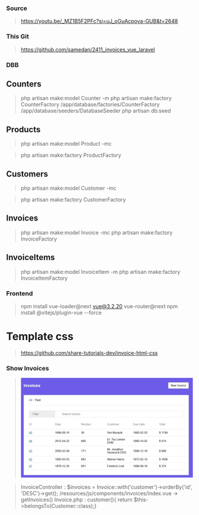 ### Source

> https://youtu.be/_MZ1B5F2PFc?si=uJ_oGuAcpoya-GUB&t=2648

### This Git

> https://github.com/samedan/2411_invoices_vue_laravel

### DBB

## Counters

> php artisan make:model Counter -m
> php artisan make:factory CounterFactory
> /app/database/factories/CounterFactory
> /app/database/seeders/DatabaseSeeder
> php artisan db:seed

## Products

> php artisan make:model Product -mc

> php artisan make:factory ProductFactory

## Customers

> php artisan make:model Customer -mc

> php artisan make:factory CustomerFactory

## Invoices

> php artisan make:model Invoice -mc
> php artisan make:factory InvoiceFactory

## InvoiceItems

> php artisan make:model InvoiceItem -m
> php artisan make:factory InvoiceItemFactory

### Frontend

> npm install vue-loader@next vue@3.2.20 vue-router@next
> npm install @vitejs/plugin-vue --force

# Template css

> https://github.com/share-tutorials-dev/invoice-html-css

### Show Invoices

> ![Invoices](https://github.com/samedan/2411_invoices_vue_laravel/blob/main/public/images/printscreen1.jpg)

> InvoiceController : $invoices = Invoice::with('customer')->orderBy('id', 'DESC')->get();
> /resources/js/components/invoices/index.vue -> getInvoices()
> Invoice.php : customer(){ return $this->belongsTo(Customer::class);}
